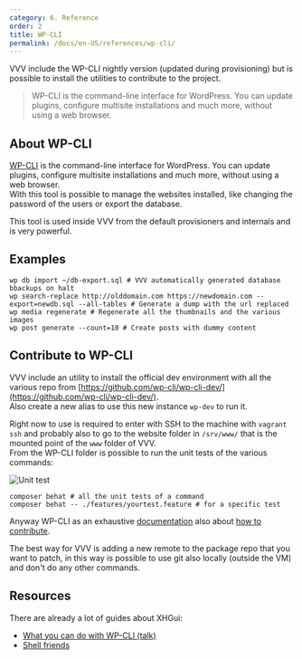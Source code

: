 ```yaml
---
category: 6. Reference
order: 2
title: WP-CLI
permalink: /docs/en-US/references/wp-cli/
---
```


VVV include the WP-CLI nightly version (updated during provisioning) but is possible to install the utilities to contribute to the project.

> WP-CLI is the command-line interface for WordPress. You can update plugins, configure multisite installations and much more, without using a web browser.

## About WP-CLI

[WP-CLI](https://wp-cli.org/) is the command-line interface for WordPress. You can update plugins, configure multisite installations and much more, without using a web browser.  
With this tool is possible to manage the websites installed, like changing the password of the users or export the database.

This tool is used inside VVV from the default provisioners and internals and is very powerful.

## Examples

```
wp db import ~/db-export.sql # VVV automatically generated database bbackups on halt
wp search-replace http://olddomain.com https://newdomain.com --export=newdb.sql --all-tables # Generate a dump with the url replaced
wp media regenerate # Regenerate all the thumbnails and the various images
wp post generate --count=10 # Create posts with dummy content
```

## Contribute to WP-CLI

VVV include an utility to install the official dev environment with all the various repo from [https://github.com/wp-cli/wp-cli-dev/](https://github.com/wp-cli/wp-cli-dev/).  
Also create a new alias to use this new instance `wp-dev` to run it.

Right now to use is required to enter with SSH to the machine with `vagrant ssh` and probably also to go to the website folder in `/srv/www/` that is the mounted point of the `www` folder of VVV.  
From the WP-CLI folder is possible to run the unit tests of the various commands:

![Unit test](https://user-images.githubusercontent.com/403283/66570851-b2c9a480-eb6e-11e9-8b8b-5242f687c07f.png)

```
composer behat # all the unit tests of a command
composer behat -- ./features/yourtest.feature # for a specific test
```

Anyway WP-CLI as an exhaustive [documentation](https://make.wordpress.org/cli/handbook/) also about [how to contribute](https://make.wordpress.org/cli/handbook/contributing/).

The best way for VVV is adding a new remote to the package repo that you want to patch, in this way is possible to use git also locally (outside the VM) and don't do any other commands.

## Resources
There are already a lot of guides about XHGui:

  * [What you can do with WP-CLI (talk)](http://mte90.tech/Talk-WPCLI/)
  * [Shell friends](https://make.wordpress.org/cli/handbook/shell-friends/)

